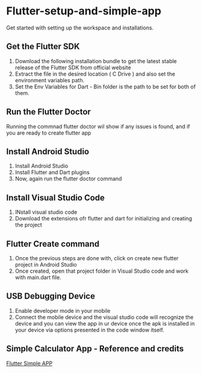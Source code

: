 # Flutter-setup-and-simple-app

Get started with setting up the workspace and installations.

## Get the Flutter SDK
1.  Download the following installation bundle to get the latest stable release of the Flutter SDK from official website
2.  Extract the file in the desired location ( C Drive ) and also set the environment variables path. 
3.  Set the Env Variables for Dart - Bin folder is the path to be set for both of them.

## Run the Flutter Doctor

Running the commnad flutter doctor wil show if any issues is found, and if you are ready to create flutter app

## Install Android Studio
1.  Install Android Studio
2.  Install Flutter and Dart plugins
3.  Now, again run the flutter doctor command

## Install Visual Studio Code
1.  INstall visual studio code 
2.  Download the extensions ofr flutter and dart for initializing and creating the project

## Flutter Create command
1.  Once the previous steps are done with, click on create new flutter project in Android Studio
2.  Once created, open that project folder in Visual Studio code and work with main.dart file.

## USB Debugging Device
1.  Enable developer mode in your mobile 
2.  Connect the mobile device and the visual studio code will recognize the device and you can view the app in ur device once the apk is installed in your device via options presented in the code window itself.

## Simple Calculator App - Reference and credits
[Flutter Simple APP](https://medium.com/@harshil1712/lets-flutter-how-i-built-a-simple-calculator-with-flutter-41410b76a1aa)


